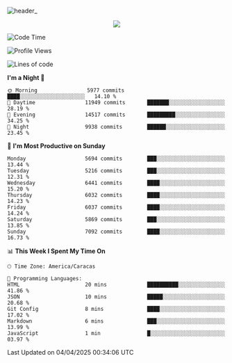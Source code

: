 ![header_](https://github.com/user-attachments/assets/4010d822-ccdc-4198-b608-18c773338d18)


<p align="center">
  <a href="http://www.github.com/thevacs">
    <img src="https://github-readme-streak-stats.herokuapp.com/?user=thevacs&stroke=ffffff&background=1c1917&ring=0891b2&fire=0891b2&currStreakNum=ffffff&currStreakLabel=0891b2&sideNums=ffffff&sideLabels=ffffff&dates=ffffff&hide_border=true" />
  </a>
</p>

<!--START_SECTION:waka-->
![Code Time](http://img.shields.io/badge/Code%20Time-3%2C357%20hrs%2044%20mins-blue)

![Profile Views](http://img.shields.io/badge/Profile%20Views-1-blue)

![Lines of code](https://img.shields.io/badge/From%20Hello%20World%20I%27ve%20Written-5.2%20million%20lines%20of%20code-blue)

**I'm a Night 🦉** 

```text
🌞 Morning                5977 commits        ████░░░░░░░░░░░░░░░░░░░░░   14.10 % 
🌆 Daytime                11949 commits       ███████░░░░░░░░░░░░░░░░░░   28.19 % 
🌃 Evening                14517 commits       █████████░░░░░░░░░░░░░░░░   34.25 % 
🌙 Night                  9938 commits        ██████░░░░░░░░░░░░░░░░░░░   23.45 % 
```
📅 **I'm Most Productive on Sunday** 

```text
Monday                   5694 commits        ███░░░░░░░░░░░░░░░░░░░░░░   13.44 % 
Tuesday                  5216 commits        ███░░░░░░░░░░░░░░░░░░░░░░   12.31 % 
Wednesday                6441 commits        ████░░░░░░░░░░░░░░░░░░░░░   15.20 % 
Thursday                 6032 commits        ████░░░░░░░░░░░░░░░░░░░░░   14.23 % 
Friday                   6037 commits        ████░░░░░░░░░░░░░░░░░░░░░   14.24 % 
Saturday                 5869 commits        ███░░░░░░░░░░░░░░░░░░░░░░   13.85 % 
Sunday                   7092 commits        ████░░░░░░░░░░░░░░░░░░░░░   16.73 % 
```


📊 **This Week I Spent My Time On** 

```text
🕑︎ Time Zone: America/Caracas

💬 Programming Languages: 
HTML                     20 mins             ██████████░░░░░░░░░░░░░░░   41.86 % 
JSON                     10 mins             █████░░░░░░░░░░░░░░░░░░░░   20.68 % 
Git Config               8 mins              ████░░░░░░░░░░░░░░░░░░░░░   17.02 % 
Markdown                 6 mins              ███░░░░░░░░░░░░░░░░░░░░░░   13.99 % 
JavaScript               1 min               █░░░░░░░░░░░░░░░░░░░░░░░░   03.97 % 
```


 Last Updated on 04/04/2025 00:34:06 UTC
<!--END_SECTION:waka-->
